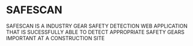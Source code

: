 # SAFESCAN
SAFESCAN IS A INDUSTRY GEAR SAFETY DETECTION WEB APPLICATION THAT IS SUCESSFULLY ABLE TO DETECT APPROPRIATE SAFETY GEARS IMPORTANT AT A CONSTRUCTION SITE 
